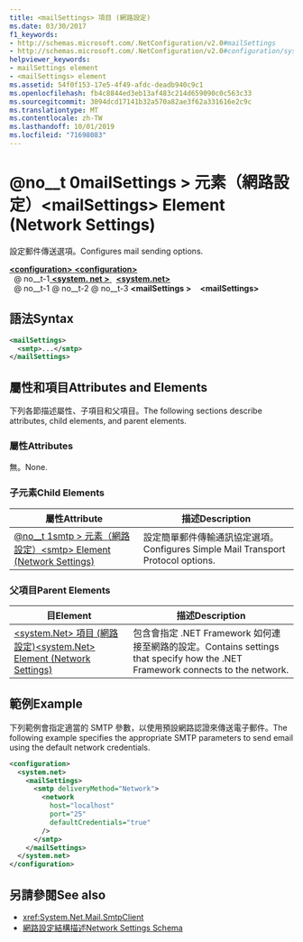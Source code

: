 ```yaml
---
title: <mailSettings> 項目 (網路設定)
ms.date: 03/30/2017
f1_keywords:
- http://schemas.microsoft.com/.NetConfiguration/v2.0#mailSettings
- http://schemas.microsoft.com/.NetConfiguration/v2.0#configuration/system.net/mailSettings
helpviewer_keywords:
- mailSettings element
- <mailSettings> element
ms.assetid: 54f0f153-17e5-4f49-afdc-deadb940c9c1
ms.openlocfilehash: fb4c8844ed3eb13af483c214d659090c0c563c33
ms.sourcegitcommit: 3094dcd17141b32a570a82ae3f62a331616e2c9c
ms.translationtype: MT
ms.contentlocale: zh-TW
ms.lasthandoff: 10/01/2019
ms.locfileid: "71698083"
---
```

# <a name="mailsettings-element-network-settings"></a><span data-ttu-id="de6b1-102">@no__t 0mailSettings > 元素（網路設定）</span><span class="sxs-lookup"><span data-stu-id="de6b1-102">\<mailSettings> Element (Network Settings)</span></span>
<span data-ttu-id="de6b1-103">設定郵件傳送選項。</span><span class="sxs-lookup"><span data-stu-id="de6b1-103">Configures mail sending options.</span></span>  

[<span data-ttu-id="de6b1-104"> **\<configuration>** </span><span class="sxs-lookup"><span data-stu-id="de6b1-104">**\<configuration>**</span></span>](../configuration-element.md)  
<span data-ttu-id="de6b1-105">&nbsp; @ no__t-1[ **\<system. net >** ](system-net-element-network-settings.md)</span><span class="sxs-lookup"><span data-stu-id="de6b1-105">&nbsp;&nbsp;[**\<system.net>**](system-net-element-network-settings.md)</span></span>  
<span data-ttu-id="de6b1-106">&nbsp; @ no__t-1 @ no__t-2 @ no__t-3 **\<mailSettings >**</span><span class="sxs-lookup"><span data-stu-id="de6b1-106">&nbsp;&nbsp;&nbsp;&nbsp;**\<mailSettings>**</span></span>  
  
## <a name="syntax"></a><span data-ttu-id="de6b1-107">語法</span><span class="sxs-lookup"><span data-stu-id="de6b1-107">Syntax</span></span>  
  
```xml  
<mailSettings>
  <smtp>...</smtp>  
</mailSettings>
```  
  
## <a name="attributes-and-elements"></a><span data-ttu-id="de6b1-108">屬性和項目</span><span class="sxs-lookup"><span data-stu-id="de6b1-108">Attributes and Elements</span></span>  
 <span data-ttu-id="de6b1-109">下列各節描述屬性、子項目和父項目。</span><span class="sxs-lookup"><span data-stu-id="de6b1-109">The following sections describe attributes, child elements, and parent elements.</span></span>  
  
### <a name="attributes"></a><span data-ttu-id="de6b1-110">屬性</span><span class="sxs-lookup"><span data-stu-id="de6b1-110">Attributes</span></span>  
 <span data-ttu-id="de6b1-111">無。</span><span class="sxs-lookup"><span data-stu-id="de6b1-111">None.</span></span>  
  
### <a name="child-elements"></a><span data-ttu-id="de6b1-112">子元素</span><span class="sxs-lookup"><span data-stu-id="de6b1-112">Child Elements</span></span>  
  
|<span data-ttu-id="de6b1-113">屬性</span><span class="sxs-lookup"><span data-stu-id="de6b1-113">Attribute</span></span>|<span data-ttu-id="de6b1-114">描述</span><span class="sxs-lookup"><span data-stu-id="de6b1-114">Description</span></span>|  
|---------------|-----------------|  
|[<span data-ttu-id="de6b1-115">@no__t 1smtp > 元素（網路設定）</span><span class="sxs-lookup"><span data-stu-id="de6b1-115">\<smtp> Element (Network Settings)</span></span>](smtp-element-network-settings.md)|<span data-ttu-id="de6b1-116">設定簡單郵件傳輸通訊協定選項。</span><span class="sxs-lookup"><span data-stu-id="de6b1-116">Configures Simple Mail Transport Protocol options.</span></span>|  
  
### <a name="parent-elements"></a><span data-ttu-id="de6b1-117">父項目</span><span class="sxs-lookup"><span data-stu-id="de6b1-117">Parent Elements</span></span>  
  
|<span data-ttu-id="de6b1-118">**目**</span><span class="sxs-lookup"><span data-stu-id="de6b1-118">**Element**</span></span>|<span data-ttu-id="de6b1-119">**描述**</span><span class="sxs-lookup"><span data-stu-id="de6b1-119">**Description**</span></span>|  
|-----------------|---------------------|  
|[<span data-ttu-id="de6b1-120">\<system.Net> 項目 (網路設定)</span><span class="sxs-lookup"><span data-stu-id="de6b1-120">\<system.Net> Element (Network Settings)</span></span>](system-net-element-network-settings.md)|<span data-ttu-id="de6b1-121">包含會指定 .NET Framework 如何連接至網路的設定。</span><span class="sxs-lookup"><span data-stu-id="de6b1-121">Contains settings that specify how the .NET Framework connects to the network.</span></span>|  
  
## <a name="example"></a><span data-ttu-id="de6b1-122">範例</span><span class="sxs-lookup"><span data-stu-id="de6b1-122">Example</span></span>  
 <span data-ttu-id="de6b1-123">下列範例會指定適當的 SMTP 參數，以使用預設網路認證來傳送電子郵件。</span><span class="sxs-lookup"><span data-stu-id="de6b1-123">The following example specifies the appropriate SMTP parameters to send email using the default network credentials.</span></span>  
  
```xml  
<configuration>  
  <system.net>  
    <mailSettings>  
      <smtp deliveryMethod="Network">  
        <network  
          host="localhost"  
          port="25"  
          defaultCredentials="true"  
        />  
      </smtp>  
    </mailSettings>  
  </system.net>  
</configuration>  
```  
  
## <a name="see-also"></a><span data-ttu-id="de6b1-124">另請參閱</span><span class="sxs-lookup"><span data-stu-id="de6b1-124">See also</span></span>

- <xref:System.Net.Mail.SmtpClient>
- [<span data-ttu-id="de6b1-125">網路設定結構描述</span><span class="sxs-lookup"><span data-stu-id="de6b1-125">Network Settings Schema</span></span>](index.md)
